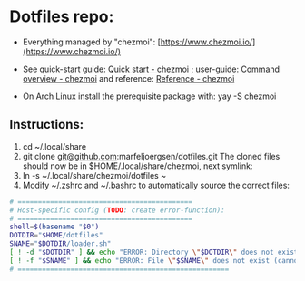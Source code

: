 # Dotfiles repo:

* Everything managed by "chezmoi": [https://www.chezmoi.io/](https://www.chezmoi.io/)

* See quick-start guide: [Quick start - chezmoi](https://www.chezmoi.io/quick-start/) ; user-guide: [Command overview - chezmoi](https://www.chezmoi.io/user-guide/command-overview/) and reference: [Reference - chezmoi](https://www.chezmoi.io/reference/)

* On Arch Linux install the prerequisite package with: yay -S chezmoi

## Instructions:
1. cd ~/.local/share
2. git clone git@github.com:marfeljoergsen/dotfiles.git
   The cloned files should now be in $HOME/.local/share/chezmoi, next symlink:
3. ln -s ~/.local/share/chezmoi/dotfiles ~
4. Modify ~/.zshrc and ~/.bashrc to automatically source the correct files:

```bash
# ===========================================
# Host-specific config (TODO: create error-function):
# ===========================================
shell=$(basename "$0")
DOTDIR="$HOME/dotfiles"
SNAME="$DOTDIR/loader.sh"
[ ! -d "$DOTDIR" ] && echo "ERROR: Directory \"$DOTDIR\" does not exist!" >/dev/stderr
[ ! -f "$SNAME" ] && echo "ERROR: File \"$SNAME\" does not exist (cannot be sourced)!" >/dev/stderr || . "$SNAME"
# ====================================================
```